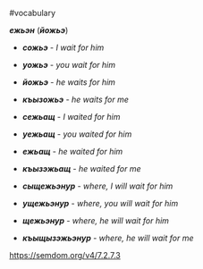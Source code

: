 #vocabulary

**_ежьэн_** (**_йожьэ_**)

- **_сожьэ_** - _I wait for him_
- **_уожьэ_** - _you wait for him_
- **_йожьэ_** - _he waits for him_
- **_къызожьэ_** - _he waits for me_

- **_сежьащ_** - _I waited for him_
- **_уежьащ_** - _you waited for him_
- **_ежьащ_** - _he waited for him_
- **_къызэжьащ_** - _he waited for me_

- **_сыщежьэнур_** - _where, I will wait for him_
- **_ущежьэнур_** - _where, you will wait for him_
- **_щежьэнур_** - _where, he will wait for him_
- **_къыщызэжьэнур_** - _where, he will wait for me_

https://semdom.org/v4/7.2.7.3